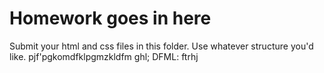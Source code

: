 # Homework goes in here

Submit your html and css files in this folder. Use whatever structure you'd like.
pjf'pgkomdfklpgmzkldfm ghl; DFML: ftrhj